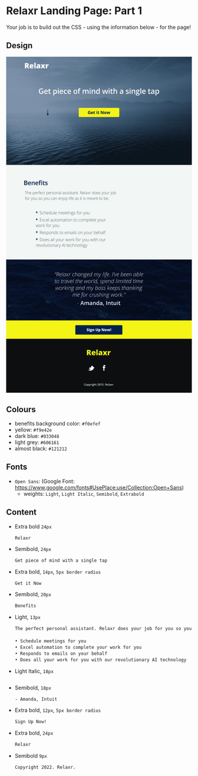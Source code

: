 # Relaxr Landing Page: Part 1

Your job is to build out the CSS - using the information below - for the page!

## Design

![design](./images/relaxr-landing.jpg)

## Colours

- benefits background color: `#f0efef`
- yellow: `#f9e42e`
- dark blue: `#033048`
- light grey: `#606161`
- almost black: `#121212`

## Fonts

- `Open Sans`: (Google Font: https://www.google.com/fonts#UsePlace:use/Collection:Open+Sans)
  - weights: `Light`, `Light Italic`, `Semibold`, `Extrabold`

## Content

- Extra bold `24px`

  ```txt"
  Relaxr
  ```

- Semibold, `24px`
  ```txt
  Get piece of mind with a single tap
  ```
- Extra bold, `14px`, `5px border radius`
  ```txt
  Get it Now
  ```
- Semibold, `20px`
  ```txt
  Benefits
  ```
- Light, `13px`

  ```txt
  The perfect personal assistant. Relaxr does your job for you so you can enjoy life as it is meant to be.

  • Schedule meetings for you
  • Excel automation to complete your work for you
  • Responds to emails on your behalf
  • Does all your work for you with our revolutionary AI technology
  ```

- Light Italic, `18px`

  ```txt

  ```

- Semibold, `18px`
  ```txt
  - Amanda, Intuit
  ```
- Extra bold, `12px`, `5px border radius`
  ```txt
  Sign Up Now!
  ```
- Extra bold, `24px`
  ```txt
  Relaxr
  ```
- Semibold `9px`
  ```txt
  Copyright 2022. Relaxr.
  ```
